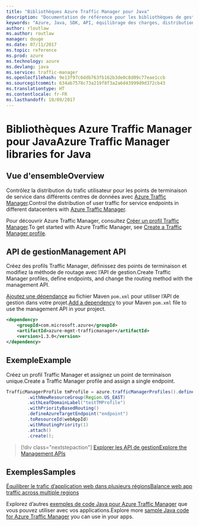```yaml
---
title: "Bibliothèques Azure Traffic Manager pour Java"
description: "Documentation de référence pour les bibliothèques de gestion Java Traffic Manager"
keywords: "Azure, Java, SDK, API, équilibrage des charges, distribution de la charge, réseau, Traffic Manager"
author: rloutlaw
ms.author: routlaw
manager: douge
ms.date: 07/11/2017
ms.topic: reference
ms.prod: azure
ms.technology: azure
ms.devlang: java
ms.service: traffic-manager
ms.openlocfilehash: 9e13f97c6ddb763fb162b3de0c8d09c77eae1ccb
ms.sourcegitcommit: 634ab7578c73a219f8f3a2a6d43999d9d372cb43
ms.translationtype: HT
ms.contentlocale: fr-FR
ms.lasthandoff: 10/09/2017
---
```

# <a name="azure-traffic-manager-libraries-for-java"></a><span data-ttu-id="fc02e-104">Bibliothèques Azure Traffic Manager pour Java</span><span class="sxs-lookup"><span data-stu-id="fc02e-104">Azure Traffic Manager libraries for Java</span></span>

## <a name="overview"></a><span data-ttu-id="fc02e-105">Vue d'ensemble</span><span class="sxs-lookup"><span data-stu-id="fc02e-105">Overview</span></span>

<span data-ttu-id="fc02e-106">Contrôlez la distribution du trafic utilisateur pour les points de terminaison de service dans différents centres de données avec [ Azure Traffic Manager](/azure/traffic-manager/traffic-manager-overview).</span><span class="sxs-lookup"><span data-stu-id="fc02e-106">Control the distribution of user traffic for service endpoints in different datacenters with [Azure Traffic Manager](/azure/traffic-manager/traffic-manager-overview).</span></span>

<span data-ttu-id="fc02e-107">Pour découvrir Azure Traffic Manager, consultez [Créer un profil Traffic Manager](/azure/traffic-manager/traffic-manager-create-profile).</span><span class="sxs-lookup"><span data-stu-id="fc02e-107">To get started with Azure Traffic Manager, see [Create a Traffic Manager profile](/azure/traffic-manager/traffic-manager-create-profile).</span></span>

## <a name="management-api"></a><span data-ttu-id="fc02e-108">API de gestion</span><span class="sxs-lookup"><span data-stu-id="fc02e-108">Management API</span></span>

<span data-ttu-id="fc02e-109">Créez des profils Traffic Manager, définissez des points de terminaison et modifiez la méthode de routage avec l’API de gestion.</span><span class="sxs-lookup"><span data-stu-id="fc02e-109">Create Traffic Manager profiles, define endpoints, and change the routing method with the management API.</span></span> 

<span data-ttu-id="fc02e-110">[Ajoutez une dépendance](https://maven.apache.org/guides/getting-started/index.html#How_do_I_use_external_dependencies) au fichier Maven `pom.xml` pour utiliser l’API de gestion dans votre projet.</span><span class="sxs-lookup"><span data-stu-id="fc02e-110">[Add a dependency](https://maven.apache.org/guides/getting-started/index.html#How_do_I_use_external_dependencies) to your Maven `pom.xml` file to use the management API in your project.</span></span>  

```XML
<dependency>
    <groupId>com.microsoft.azure</groupId>
    <artifactId>azure-mgmt-trafficmanager</artifactId>
    <version>1.3.0</version>
</dependency>
```   

## <a name="example"></a><span data-ttu-id="fc02e-111">Exemple</span><span class="sxs-lookup"><span data-stu-id="fc02e-111">Example</span></span>

<span data-ttu-id="fc02e-112">Créez un profil Traffic Manager et assignez un point de terminaison unique.</span><span class="sxs-lookup"><span data-stu-id="fc02e-112">Create a Traffic Manager profile and assign a single endpoint.</span></span>

```java
TrafficManagerProfile tmProfile = azure.trafficManagerProfiles().define("testTMProfile")
        .withNewResourceGroup(Region.US_EAST)
        .withLeafDomainLabel("testTMProfile")
        .withPriorityBasedRouting()
        .defineAzureTargetEndpoint("endpoint")
        .toResourceId(webAppId)
        .withRoutingPriority(1)
        .attach()
        .create();
```

> [!div class="nextstepaction"]
> [<span data-ttu-id="fc02e-113">Explorer les API de gestion</span><span class="sxs-lookup"><span data-stu-id="fc02e-113">Explore the Management APIs</span></span>](/java/api/overview/azure/trafficmanager/managementapi)

## <a name="samples"></a><span data-ttu-id="fc02e-114">Exemples</span><span class="sxs-lookup"><span data-stu-id="fc02e-114">Samples</span></span>

[<span data-ttu-id="fc02e-115">Équilibrer le trafic d’application web dans plusieurs régions</span><span class="sxs-lookup"><span data-stu-id="fc02e-115">Balance web app traffic across multiple regions</span></span>](https://github.com/Azure-Samples/traffic-manager-java-manage-profiles)

<span data-ttu-id="fc02e-116">Explorez d’autres [exemples de code Java pour Azure Traffic Manager](https://azure.microsoft.com/resources/samples/?platform=java&term=traffic) que vous pouvez utiliser avec vos applications.</span><span class="sxs-lookup"><span data-stu-id="fc02e-116">Explore more [sample Java code for Azure Traffic Manager](https://azure.microsoft.com/resources/samples/?platform=java&term=traffic) you can use in your apps.</span></span>
